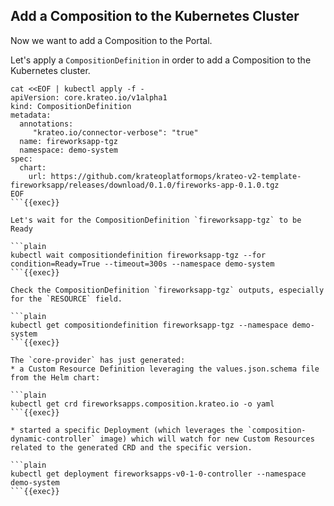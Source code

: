 ## Add a Composition to the Kubernetes Cluster

Now we want to add a Composition to the Portal.

Let's apply a `CompositionDefinition` in order to add a Composition to the Kubernetes cluster.

```plain
cat <<EOF | kubectl apply -f -
apiVersion: core.krateo.io/v1alpha1
kind: CompositionDefinition
metadata:
  annotations:
     "krateo.io/connector-verbose": "true"
  name: fireworksapp-tgz
  namespace: demo-system
spec:
  chart:
    url: https://github.com/krateoplatformops/krateo-v2-template-fireworksapp/releases/download/0.1.0/fireworks-app-0.1.0.tgz
EOF
```{{exec}}

Let's wait for the CompositionDefinition `fireworksapp-tgz` to be Ready

```plain
kubectl wait compositiondefinition fireworksapp-tgz --for condition=Ready=True --timeout=300s --namespace demo-system
```{{exec}}

Check the CompositionDefinition `fireworksapp-tgz` outputs, especially for the `RESOURCE` field.

```plain
kubectl get compositiondefinition fireworksapp-tgz --namespace demo-system
```{{exec}}

The `core-provider` has just generated:
* a Custom Resource Definition leveraging the values.json.schema file from the Helm chart:

```plain
kubectl get crd fireworksapps.composition.krateo.io -o yaml
```{{exec}}

* started a specific Deployment (which leverages the `composition-dynamic-controller` image) which will watch for new Custom Resources related to the generated CRD and the specific version.

```plain
kubectl get deployment fireworksapps-v0-1-0-controller --namespace demo-system
```{{exec}}
